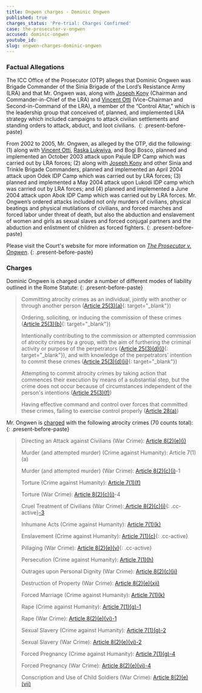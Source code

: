 ```yaml
---
title: Ongwen charges - Dominic Ongwen
published: true
charges_status: 'Pre-trial: Charges Confirmed'
case: the-prosecutor-v-ongwen
accused: dominic-ongwen
youtube_id:
slug: ongwen-charges-dominic-ongwen
---
```


### Factual Allegations

The ICC Office of the Prosecutor (OTP) alleges that Dominic Ongwen was Brigade Commander of the Sinia Brigade of the Lord’s Resistance Army (LRA) and that Mr. Ongwen was, along with [Joseph Kony](https://www.aba-icc.org/accused/joseph-kony/)&nbsp;(Chairman and Commander-in-Chief of the LRA) and [Vincent Otti](https://www.aba-icc.org/accused/vincent-otti/) (Vice-Chairman and Second-in-Command of the LRA), a member of the “Control Altar,” which is the leadership group that conceived of, planned, and implemented LRA strategy which included campaigns to attack civilian settlements and standing orders to attack, abduct, and loot civilians.&nbsp;
{: .present-before-paste}

From 2002 to 2005, Mr. Ongwen, as alleged by the OTP, did the following: (1) along with [Vincent Otti](https://www.aba-icc.org/accused/vincent-otti/), [Raska Lukwiya](https://www.aba-icc.org/accused/raska-lukwiya/), and Bogi Bosco, planned and implemented an October 2003 attack upon Pajule IDP Camp which was carried out by LRA forces; (2) along with [Joseph Kony](https://www.aba-icc.org/accused/joseph-kony/) and other Sinia and Trinkle Brigade Commanders, planned and implemented an April 2004 attack upon Odek IDP Camp which was carried out by LRA forces; (3) planned and implemented a May 2004 attack upon Lukodi IDP camp which was carried out by LRA forces; and (4) planned and implemented a June 2004 attack upon Abok IDP Camp which was carried out by LRA forces. Mr. Ongwen’s ordered attacks included not only murders of civilians, physical beatings and physical mutilations of civilians, and forced marches and forced labor under threat of death, but also the abduction and enslavement of women and girls as sexual slaves and forced conjugal partners and the abduction and enlistment of children as forced fighters.
{: .present-before-paste}

Please visit the Court's website for more information on [*The Prosecutor v. Ongwen*](https://www.icc-cpi.int/uganda/ongwen).
{: .present-before-paste}

### Charges

Dominic Ongwen is&nbsp;charged under a number of different modes of liability outlined in the Rome Statute:
{: .present-before-paste}

> Committing atrocity crimes as an individual, jointly with another or through another person ([Article 25(3)(a)](http://www.casematrixnetwork.org/case-m/klamberg-commentary/rome-statute/#c1198){: target="_blank"})
>
>
> Ordering, soliciting, or inducing the commission of these crimes ([Article 25(3)(b)](http://www.casematrixnetwork.org/case-m/klamberg-commentary/rome-statute/#c1198){: target="_blank"})
>
>
> Intentionally contributing to the commission or attempted commission of atrocity crimes by a group, with the aim of furthering the criminal activity or purpose of the perpetrators ([Article 25(3)(d)(i)](http://www.casematrixnetwork.org/case-m/klamberg-commentary/rome-statute/#c1198){: target="_blank"}), and with knowledge of the perpetrators’ intention to commit these crimes ([Article 25(3)(d)(ii)](http://www.casematrixnetwork.org/case-m/klamberg-commentary/rome-statute/#c1198){: target="_blank"})
>
>
> Attempting to commit atrocity crimes by taking action that commences their execution by means of a substantial step, but the crime does not occur because of circumstances independent of the person's intentions ([Article 25(3)(f)](https://cilrap-lexsitus.org/clicc/25-3-f/25-3-f))
>
>
> Having effective command and control over forces that committed these crimes, failing to exercise control properly ([Article 28(a)](https://cilrap-lexsitus.org/clicc/28-a))

Mr. Ongwen is [charged](https://www.icc-cpi.int/CourtRecords/CR2016_02331.PDF) with the following atrocity crimes (70 counts total):
{: .present-before-paste}

> Directing an Attack against Civilians (War Crime):&nbsp;[Article 8(2)(e)(i)](https://cilrap-lexsitus.org/clicc/8-2-e-i/8-2-e-i)
>
>
> Murder (and attempted murder) (Crime against Humanity): Article 7(1)(a)
>
>
> Murder (and attempted murder) (War Crime):&nbsp;[Article 8(2)(c)(i)](https://cilrap-lexsitus.org/clicc/8-2-c-i-5/8-2-c-i-5)\-1
>
>
> Torture (Crime against Humanity): [Article 7(1)(f)](https://cilrap-lexsitus.org/clicc/7-1-f/7-1-f)
>
>
> Torture (War Crime): [Article 8(2)(c)(i)](https://cilrap-lexsitus.org/clicc/8-2-c-i-4/8-2-c-i-4)\-4
>
>
> Cruel Treatment of Civilians (War Crime):[&nbsp;](__notset__)[Article 8(2)(c)(i)](https://cilrap-lexsitus.org/clicc/8-2-c-i-3/8-2-c-i-3){: .cc-active}[\-3](__notset__)
>
>
> Inhumane Acts (Crime against Humanity): [Article 7(1)(k)](http://www.casematrixnetwork.org/cmn-knowledge-hub/klamberg-commentary/elements-of-crime/#c2301)
>
>
> Enslavement (Crime against Humanity):&nbsp;[Article 7(1)(c)](){: .cc-active}
>
>
> Pillaging (War Crime):&nbsp;[Article 8(2)(e)(v)](https://cilrap-lexsitus.org/clicc/8-2-e-v/8-2-e-v){: .cc-active}
>
>
> Persecution (Crime against Humanity): [Article 7(1)(h)](https://cilrap-lexsitus.org/clicc/7-1-h/7-1-h)
>
>
> Outrages upon Personal Dignity (War Crime): [Article 8(2)(c)(ii)](https://cilrap-lexsitus.org/clicc/8-2-c-ii/8-2-c-ii)
>
>
> Destruction of Property (War Crime): [Article 8(2)(e)(xii)](https://cilrap-lexsitus.org/clicc/8-2-e-xii/8-2-e-xii)
>
>
> Forced Marriage (Crime against Humanity): [Article 7(1)(k)](https://cilrap-lexsitus.org/clicc/7-1-k/7-1-k)
>
>
> Rape (Crime against Humanity): [Article 7(1)(g)-1](https://cilrap-lexsitus.org/clicc/7-1-g-1/7-1-g-1)
>
>
> Rape (War Crime): [Article 8(2)(e)(vi)-1](https://cilrap-lexsitus.org/clicc/8-2e-vi-1/8-2e-vi-1)
>
>
> Sexual Slavery (Crime against Humanity): [Article 7(1)(g)-2](https://cilrap-lexsitus.org/clicc/7-1-g-2/7-1-g-2)
>
>
> Sexual Slavery (War Crime): [Article 8(2)(e)(vi)-2](https://cilrap-lexsitus.org/clicc/8-2e-vi-2/8-2e-vi-2)
>
>
> Forced Pregnancy (Crime against Humanity): [Article 7(1)(g)-4](https://cilrap-lexsitus.org/clicc/7-1-g-4/7-1-g-4)
>
>
> Forced Pregnancy (War Crime): [Article 8(2)(e)(vi)-4](https://cilrap-lexsitus.org/clicc/8-2e-vi-4/8-2e-vi-4)
>
>
> Conscription and Use of Child Soldiers (War Crime): [Article 8(2)(e)(vii)](https://cilrap-lexsitus.org/clicc/8-2-e-vii/8-2-e-vii)
